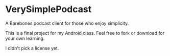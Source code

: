 # VerySimplePodcast
A Barebones podcast client for those who enjoy simplicity.

This is a final project for my Android class. Feel free to fork or download for your own learning.

I didn't pick a license yet.
